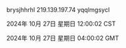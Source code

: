 brysjhhrhl 219.139.197.74 yqqlmgsycl

2024年 10月 27日 星期日 12:00:02 CST

2024年 10月 27日 星期日 04:00:02 GMT
